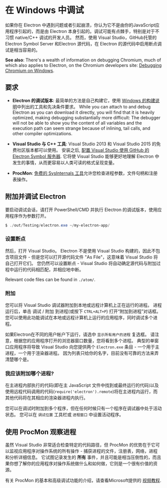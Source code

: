 # 在 Windows 中调试

如果你在 Electron 中遇到问题或者引起崩溃，你认为它不是由你的JavaScript应用程序引起的，而是由 Electron 本身引起的。调试可能有点棘手，特别是对于不习惯 native/C++ 调试的开发人员。 然而，使用 Visual Studio，GitHub托管的 Electron Symbol Server 和Electron 源代码，在 Electron 的源代码中启用断点调试是相当容易的。

**See also**: There's a wealth of information on debugging Chromium, much of which also applies to Electron, on the Chromium developers site: [Debugging Chromium on Windows](https://www.chromium.org/developers/how-tos/debugging-on-windows).

## 要求

* **Electron 的调试版本**: 最简单的方法是自己构建它，使用 [Windows 的构建说明](build-instructions-windows.md)中列出的工具和先决条件要求。 While you can attach to and debug Electron as you can download it directly, you will find that it is heavily optimized, making debugging substantially more difficult: The debugger will not be able to show you the content of all variables and the execution path can seem strange because of inlining, tail calls, and other compiler optimizations.

* **Visual Studio 与 C++ 工具**: Visual Studio 2013 和 Visual Studio 2015 的免费社区版本都可以使用。 安装之后, [配置 Visual Studio 使用 GitHub 的 Electron Symbol 服务器](setting-up-symbol-server.md). 它将使 Visual Studio 能够更好地理解 Electron 中发生的事情，从而更容易以人类可读的格式呈现变量。

* **ProcMon**: [免费的 SysInternals 工具](https://technet.microsoft.com/en-us/sysinternals/processmonitor.aspx)允许您检查进程参数，文件句柄和注册表操作。

## 附加并调试 Electron

要启动调试会话，请打开 PowerShell/CMD 并执行 Electron 的调试版本，使用应用程序作为参数打开。

```powershell
$ ./out/Testing/electron.exe ~/my-electron-app/
```

### 设置断点

然后，打开 Visual Studio。 Electron 不是使用 Visual Studio 构建的，因此不包含项目文件 - 但是您可以打开源代码文件 "As File"，这意味着 Visual Studio 将自己打开它们。 您仍然可以设置断点 - Visual Studio 将自动确定源代码与附加过程中运行的代码相匹配，并相应地中断。

Relevant code files can be found in `./atom/`.

### 附加

您可以将 Visual Studio 调试器附加到本地或远程计算机上正在运行的进程。 进程运行后，单击 调试 / 附加 到进程(或按下 `CTRL+ALT+P`) 打开“附加到进程”对话框。 您可以使用此功能调试在本地或远程计算机上运行的应用程序，同时调试多个进程。

如果Electron在不同的用户帐户下运行，请选中 `显示所有用户的进程` 复选框。 请注意，根据您的应用程序打开的浏览器窗口数量，您将看到多个进程。 典型的单窗口应用程序将导致 Visual Studio 向您提供两个 `Electron.exe` 条目 - 一个用于主进程，一个用于渲染器进程。 因为列表只给你的名字，目前没有可靠的方法来弄清楚哪个是。

### 我应该附加哪个进程?

在主进程内部执行的代码(即在主 JavaScript 文件中找到或最终运行的代码)以及使用远程代码调用的代码(`require('electron').remote`)将在主进程内运行，而其他代码将在其相应的渲染器进程内执行。

您可以在调试时附加到多个程序，但在任何时候只有一个程序在调试器中处于活动状态。 您可以在 `调试位置` 工具栏或 `进程窗口` 中设置活动程序。

## 使用 ProcMon 观察进程

虽然 Visual Studio 非常适合检查特定的代码路径，但 ProcMon 的优势在于它可以监视应用程序对操作系统的所有操作 - 捕获进程的文件，注册表，网络，进程和分析详细信息。 它试图记录发生的 **所有** 事件，并且可能是相当压倒性的，而且果你想了解你的应用程序对操作系统做什么和如何做，它则是一个很有价值的资源。

有关 ProcMon 的基本和高级调试功能的介绍，请查看Microsoft提供的 [视频教程](https://channel9.msdn.com/shows/defrag-tools/defrag-tools-4-process-monitor).
